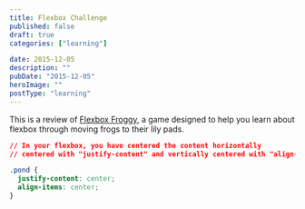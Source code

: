 ```yaml
---
title: Flexbox Challenge
published: false
draft: true
categories: ["learning"]

date: 2015-12-05
description: ""
pubDate: "2015-12-05"
heroImage: ""
postType: "learning"
---
```




This is a review of [Flexbox Froggy](https://flexboxfroggy.com/), a game designed to help you learn about flexbox through moving frogs to their lily pads.

```css
// In your flexbox, you have centered the content horizontally
// centered with "justify-content" and vertically centered with "align-items".

.pond {
  justify-content: center;
  align-items: center;
}
```
